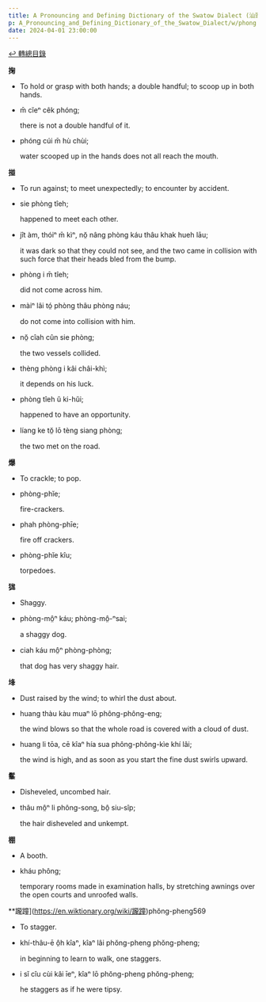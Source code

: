 ```yaml
---
title: A Pronouncing and Defining Dictionary of the Swatow Dialect (汕頭方言音義字典) / phong
p: A_Pronouncing_and_Defining_Dictionary_of_the_Swatow_Dialect/w/phong
date: 2024-04-01 23:00:00
---
```


[↩️ 轉總目錄](/A_Pronouncing_and_Defining_Dictionary_of_the_Swatow_Dialect)


**掬**
- To hold or grasp with both hands; a double handful; to scoop up in both hands.

- m̄ cĭeⁿ cêk phóng;

  there is not a double handful of it.

- phóng cúi m̄ hù chùi;

  water scooped up in the hands does not all reach the mouth.

**掽**
- To run against; to meet unexpectedly; to encounter by accident.

- sie phòng tîeh;

  happened to meet each other.

- jît àm, thóiⁿ m̄ kìⁿ, nŏ̤ nâng phòng káu thâu khak hueh lāu;

  it was dark so that they could not see, and the two came in collision with such force that their heads bled from the bump.

- phòng i m̄ tîeh;

  did not come across him.

- màiⁿ lâi tó̤ phòng thâu phòng náu;

  do not come into collision with him.

- nŏ̤ cîah cûn sie phòng;

  the two vessels collided.

- thèng phòng i kâi châi-khì;

  it depends on his luck.

- phòng tîeh ŭ ki-hŭi;

  happened to have an opportunity.

- líang ke tŏ̤ lō tèng siang phòng;

  the two met on the road.

**爆**
- To crackle; to pop.

- phòng-phĭe;

  fire-crackers.

- phah phòng-phīe;

  fire off crackers.

- phòng-phĭe kîu;

  torpedoes.

**狵**
- Shaggy.

- phòng-mô̤ⁿ káu; phòng-mô̤-ⁿsai;

  a shaggy dog.

- ciah káu mô̤ⁿ phòng-phòng;

  that dog has very shaggy hair.

**埄**
- Dust raised by the wind; to whirl the dust about.

- huang thàu kàu muaⁿ lō phông-phông-eng;

  the wind blows so that the whole road is covered with a cloud of dust.

- huang li tōa, cē kîaⁿ hía sua phông-phông-kìe khí lâi;

  the wind is high, and as soon as you start the fine dust swirls upward.

**髼**
- Disheveled, uncombed hair.

- thâu mô̤ⁿ li phông-song, bô̤ siu-sîp;

  the hair disheveled and unkempt.

**棚**
- A booth.

- kháu phông;

  temporary rooms made in examination halls, by stretching awnings over the open courts and unroofed walls.

**躘蹱](https://en.wiktionary.org/wiki/躘蹱)phŏng-pheng569
- To stagger.

- khí-thâu-ē ô̤h kîaⁿ, kîaⁿ lâi phŏng-pheng phŏng-pheng;

  in beginning to learn to walk, one staggers.

- i sĭ cîu cùi kâi īeⁿ, kîaⁿ lō phŏng-pheng phŏng-pheng;

  he staggers as if he were tipsy.